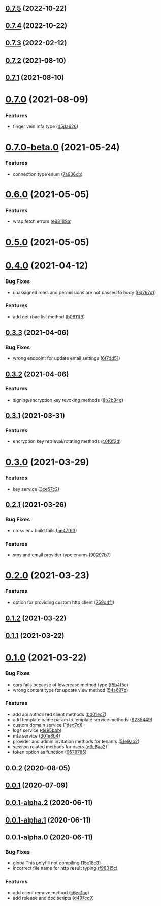 

## [0.7.5](https://github.com/PlusAuth/plusauth-rest-js/compare/v0.7.4...v0.7.5) (2022-10-22)

## [0.7.4](https://github.com/PlusAuth/plusauth-rest-js/compare/v0.7.3...v0.7.4) (2022-10-22)

## [0.7.3](https://github.com/PlusAuth/plusauth-rest-js/compare/v0.7.2...v0.7.3) (2022-02-12)

## [0.7.2](https://github.com/PlusAuth/plusauth-rest-js/compare/v0.7.1...v0.7.2) (2021-08-10)

## [0.7.1](https://github.com/PlusAuth/plusauth-rest-js/compare/v0.7.0...v0.7.1) (2021-08-10)

# [0.7.0](https://github.com/PlusAuth/plusauth-rest-js/compare/v0.7.0-beta.0...v0.7.0) (2021-08-09)


### Features

* finger vein mfa type ([d5da626](https://github.com/PlusAuth/plusauth-rest-js/commit/d5da626e429761cb6da03a87d86823453cb90c1c))

# [0.7.0-beta.0](https://github.com/PlusAuth/plusauth-rest-js/compare/v0.6.0...v0.7.0-beta.0) (2021-05-24)


### Features

* connection type enum ([7a936cb](https://github.com/PlusAuth/plusauth-rest-js/commit/7a936cbc48bebe7715e4a9d5456134de2e3dd041))

# [0.6.0](https://github.com/PlusAuth/plusauth-rest-js/compare/v0.5.0...v0.6.0) (2021-05-05)


### Features

* wrap fetch errors ([e88189a](https://github.com/PlusAuth/plusauth-rest-js/commit/e88189aebaee1cdd9763bd5199f4f50d3eb8929c))

# [0.5.0](https://github.com/PlusAuth/plusauth-rest-js/compare/v0.4.0...v0.5.0) (2021-05-05)

# [0.4.0](https://github.com/PlusAuth/plusauth-rest-js/compare/v0.3.3...v0.4.0) (2021-04-12)


### Bug Fixes

* unassigned roles and permissions are not passed to body ([6d767d1](https://github.com/PlusAuth/plusauth-rest-js/commit/6d767d114955111eb383fae90945bb85a4d3b87b))


### Features

* add get rbac list method ([b0611f9](https://github.com/PlusAuth/plusauth-rest-js/commit/b0611f9405a66f1bb0c72c90648a38ef3275678c))

## [0.3.3](https://github.com/PlusAuth/plusauth-rest-js/compare/v0.3.2...v0.3.3) (2021-04-06)


### Bug Fixes

* wrong endpoint for update email settings ([6f7dd51](https://github.com/PlusAuth/plusauth-rest-js/commit/6f7dd51fce41122e5a53260f96161a62bcf98991))

## [0.3.2](https://github.com/PlusAuth/plusauth-rest-js/compare/v0.3.1...v0.3.2) (2021-04-06)


### Features

* signing/encryption key revoking methods ([8b2b34d](https://github.com/PlusAuth/plusauth-rest-js/commit/8b2b34df7f759a0d79e3af45bd0e9bb977a124f1))

## [0.3.1](https://github.com/PlusAuth/plusauth-rest-js/compare/v0.3.0...v0.3.1) (2021-03-31)


### Features

* encryption key retrieval/rotating methods ([c0f0f2d](https://github.com/PlusAuth/plusauth-rest-js/commit/c0f0f2d24fee745a7da9b419a8c14c41708831ce))

# [0.3.0](https://github.com/PlusAuth/plusauth-rest-js/compare/v0.2.1...v0.3.0) (2021-03-29)


### Features

* key service ([3ce57c2](https://github.com/PlusAuth/plusauth-rest-js/commit/3ce57c22d6cb908503797618e186999664101460))

## [0.2.1](https://github.com/PlusAuth/plusauth-rest-js/compare/v0.2.0...v0.2.1) (2021-03-26)


### Bug Fixes

* cross env build fails ([5e47f63](https://github.com/PlusAuth/plusauth-rest-js/commit/5e47f6312ce5eba02b82673112bbb7d2c583fa9d))


### Features

* sms and email provider type enums ([90297b7](https://github.com/PlusAuth/plusauth-rest-js/commit/90297b711f6a6bbdf3675123f7063ffa4c8f6a06))

# [0.2.0](https://github.com/PlusAuth/plusauth-rest-js/compare/v0.1.2...v0.2.0) (2021-03-23)


### Features

* option for providing custom http client ([759d4f1](https://github.com/PlusAuth/plusauth-rest-js/commit/759d4f1bcd891c82d1022d6320bf14053ffefe8f))

## [0.1.2](https://github.com/PlusAuth/plusauth-rest-js/compare/v0.1.1...v0.1.2) (2021-03-22)

## [0.1.1](https://github.com/PlusAuth/plusauth-rest-js/compare/v0.1.0...v0.1.1) (2021-03-22)

# [0.1.0](https://github.com/PlusAuth/plusauth-rest-js/compare/v0.0.2...v0.1.0) (2021-03-22)


### Bug Fixes

* cors fails because of lowercase method type ([f5b4f5c](https://github.com/PlusAuth/plusauth-rest-js/commit/f5b4f5c8574d329c879cf3ab36d2233691b6959a))
* wrong content type for update view method ([54a697b](https://github.com/PlusAuth/plusauth-rest-js/commit/54a697b7222ad495d6a4ceddd8fd49ecd1087eca))


### Features

* add api authorized client methods ([bd01ec7](https://github.com/PlusAuth/plusauth-rest-js/commit/bd01ec7f661307222cc84e1b16fe85a8d8ef3224))
* add template name param to template service methods ([9235449](https://github.com/PlusAuth/plusauth-rest-js/commit/923544964d483cd4e04ab24c16b0c79cddf23ddb))
* custom domain service ([1ded7c1](https://github.com/PlusAuth/plusauth-rest-js/commit/1ded7c1e22b6957e9528a2384e249ffe2fde9492))
* logs service ([de95bbb](https://github.com/PlusAuth/plusauth-rest-js/commit/de95bbb2b2a9318392e940f29756c1594921781d))
* mfa service ([301e8b4](https://github.com/PlusAuth/plusauth-rest-js/commit/301e8b4691b41326a1230ad9234cf6dd0b74882a))
* provider and admin invitation methods for tenants ([51e9ab2](https://github.com/PlusAuth/plusauth-rest-js/commit/51e9ab233bd1eec755d394a271c3af9e13d99500))
* session related methods for users ([d9c8aa2](https://github.com/PlusAuth/plusauth-rest-js/commit/d9c8aa2495890a6be2211628ecfd805eca5bedaf))
* token option as function ([0678785](https://github.com/PlusAuth/plusauth-rest-js/commit/0678785583b01d865174550e6aef8d7480f5803a))

## 0.0.2 (2020-08-05)

## [0.0.1](https://github.com/PlusAuth/plusauth-js-rest/compare/v0.0.1-alpha.2...v0.0.1) (2020-07-09)

## [0.0.1-alpha.2](https://github.com/PlusAuth/plusauth-js-rest/compare/v0.0.1-alpha.1...v0.0.1-alpha.2) (2020-06-11)

## [0.0.1-alpha.1](https://github.com/PlusAuth/plusauth-js-rest/compare/v0.0.1-alpha.0...v0.0.1-alpha.1) (2020-06-11)

## 0.0.1-alpha.0 (2020-06-11)


### Bug Fixes

* globalThis polyfill not compiling ([15c18e3](https://github.com/PlusAuth/plusauth-js-rest/commit/15c18e3cfd6b4e8c7f763ffa7641dad88550014e))
* incorrect file name for http result typing ([f98315c](https://github.com/PlusAuth/plusauth-js-rest/commit/f98315c36060d8ce0527028af43be7f6ecd97eb6))


### Features

* add client remove method ([c6ea1ad](https://github.com/PlusAuth/plusauth-js-rest/commit/c6ea1add4f53dfbf696c4503f5ed0e6876e63f58))
* add release and doc scripts ([d497cc9](https://github.com/PlusAuth/plusauth-js-rest/commit/d497cc999935c9a2a635bf553eb097a4951441eb))